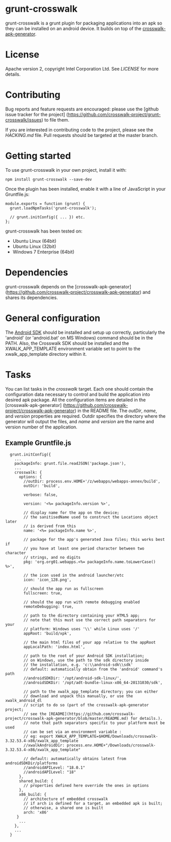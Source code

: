 # grunt-crosswalk

grunt-crosswalk is a grunt plugin for packaging applications into an apk so they can be installed on an android device. It builds on top of the [crosswalk-apk-generator](https://github.com/crosswalk-project/crosswalk-apk-generator).

# License

Apache version 2, copyright Intel Corporation Ltd. See <em>LICENSE</em> for more details.

# Contributing

Bug reports and feature requests are encouraged: please
use the [github issue tracker for the project]
(https://github.com/crosswalk-project/grunt-crosswalk/issues)
to file them.

If you are interested in contributing code to the project, please see
the <em>HACKING.md</em> file. Pull requests should be targeted at the
master branch.

# Getting started

To use grunt-crosswalk in your own project, install it with:

    npm install grunt-crosswalk --save-dev

Once the plugin has been installed, enable it with a line of JavaScript in your Gruntfile.js:

    module.exports = function (grunt) {
      grunt.loadNpmTasks('grunt-crosswalk');

      // grunt.initConfig({ ... }) etc.
    };

grunt-crosswalk has been tested on:

*   Ubuntu Linux (64bit)
*   Ubuntu Linux (32bit)
*   Windows 7 Enterprise (64bit)

# Dependencies

grunt-crosswalk depends on the [crosswalk-apk-generator]
(https://github.com/crosswalk-project/crosswalk-apk-generator) and shares
its dependencies.

# General configuration

The [Android SDK](http://developer.android.com/sdk/index.html) should
be installed and setup up correctly, particularly the 'android' (or
'android.bat' on MS Windows) command should be in the PATH. Also, the
Crosswalk SDK should be installed and the XWALK_APP_TEMPLATE environment
variable set to point to the xwalk_app_template directory within it.

# Tasks

You can list tasks in the *crosswalk* target. Each one
should contain the configuration data necessary to control
and build the application into desired apk package. All the
configuration items are detailed in the [crosswalk-apk-generator]
(https://github.com/crosswalk-project/crosswalk-apk-generator) in
the README file.  The *outDir*, *name*, and *version* properties are
required. Outdir specifies the directory where the generator will output
the files, and *name* and *version* are the name and version number of
the application.

## Example Gruntfile.js

```
  grunt.initConfig({
    ...
    packageInfo: grunt.file.readJSON('package.json'),
    ...
    crosswalk: {
      options: {
        //outDir: process.env.HOME+'/z/webapps/webapps-annex/build',
        outDir: 'build',

        verbose: false,

        version: '<%= packageInfo.version %>',

        // display name for the app on the device;
        // the sanitisedName used to construct the Locations object later
        // is derived from this
        name: '<%= packageInfo.name %>',

        // package for the app's generated Java files; this works best if
        // you have at least one period character between two character
        // strings, and no digits
        pkg: 'org.org01.webapps.<%= packageInfo.name.toLowerCase() %>',

        // the icon used in the android launcher/etc
        icon: 'icon_128.png',

        // should the app run as fullscreen
        fullscreen: true,

        // should the app run with remote debugging enabled
        remoteDebugging: true,

        // path to the directory containing your HTML5 app;
        // note that this must use the correct path separators for your
        // platform: Windows uses '\\' while Linux uses '/'
        appRoot: 'build/xpk',

        // the main html files of your app relative to the appRoot
        appLocalPath: 'index.html',

        // path to the root of your Android SDK installation;
        // on Windows, use the path to the sdk directory inside
        // the installation, e.g. 'c:\\android-sdk\\sdk'
        // default: automatically obtain from the 'android' command's path
        //androidSDKDir: '/opt/android-sdk-linux/',
        //androidSDKDir: '/opt/adt-bundle-linux-x86_64-20131030/sdk',

        // path to the xwalk_app_template directory; you can either 
        // download and unpack this manually, or use the xwalk_android_dl
        // script to do so (part of the crosswalk-apk-generator project;
        // see the [README](https://github.com/crosswalk-project/crosswalk-apk-generator/blob/master/README.md) for details.).
        // note that path separators specific to your platform must be used
        // can be set via an environment variable :
        // eg: export XWALK_APP_TEMPLATE=$HOME/Downloads/crosswalk-3.32.53.4-x86/xwalk_app_template
        //xwalkAndroidDir: process.env.HOME+"/Downloads/crosswalk-3.32.53.4-x86/xwalk_app_template"

        // default: automatically obtains latest from androidSDKDir/platforms
        //androidAPILevel: "18.0.1"
        //androidAPILevel: "18"
      },
      shared_build: {
        // properties defined here override the ones in options
      },
      x86_build: {
        // architecture of embedded crosswalk
        // if arch is defined for a target, an embedded apk is built;
        // otherwise, a shared one is built
        arch: 'x86'
     }
      ...
    },
    ...
  }
```
